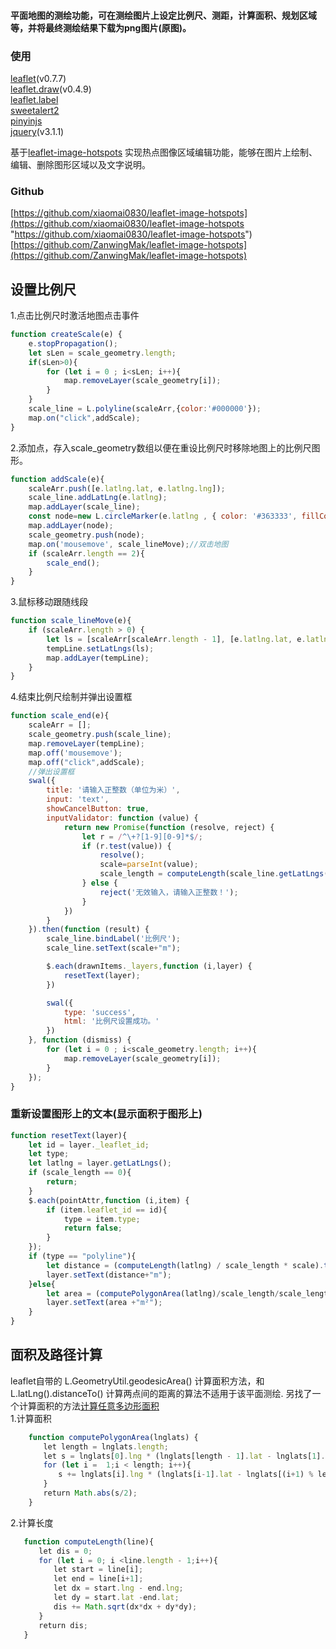 #### 平面地图的测绘功能，可在测绘图片上设定比例尺、测距，计算面积、规划区域等，并将最终测绘结果下载为png图片(原图)。

### 使用
[leaflet](https://github.com/Leaflet/Leaflet "leaflet")(v0.7.7) <br/>
[leaflet.draw](https://github.com/Leaflet/Leaflet.draw "leaflet.draw")(v0.4.9) <br/>
[leaflet.label](https://github.com/Leaflet/Leaflet.label "leaflet.label") <br/>
[sweetalert2](https://github.com/limonte/sweetalert2 "sweetalert2") <br/>
[pinyinjs](https://github.com/sxei/pinyinjs "pinyinjs") <br/>
[jquery](https://github.com/jquery/jquery "jquery")(v3.1.1)<br>

基于[leaflet-image-hotspots](https://github.com/ZanwingMak/leaflet-image-hotspots)  实现热点图像区域编辑功能，能够在图片上绘制、编辑、删除图形区域以及文字说明。

### Github
[https://github.com/xiaomai0830/leaflet-image-hotspots](https://github.com/xiaomai0830/leaflet-image-hotspots "https://github.com/xiaomai0830/leaflet-image-hotspots") <br/>
[https://github.com/ZanwingMak/leaflet-image-hotspots](https://github.com/ZanwingMak/leaflet-image-hotspots)

## 设置比例尺 <br/>
1.点击比例尺时激活地图点击事件
```javascript
function createScale(e) {
    e.stopPropagation();
    let sLen = scale_geometry.length;
    if(sLen>0){
        for (let i = 0 ; i<sLen; i++){
            map.removeLayer(scale_geometry[i]);
        }
    }
    scale_line = L.polyline(scaleArr,{color:'#000000'});
    map.on("click",addScale);
}
```
2.添加点，存入scale_geometry数组以便在重设比例尺时移除地图上的比例尺图形。
```javascript
function addScale(e){
    scaleArr.push([e.latlng.lat, e.latlng.lng]);
    scale_line.addLatLng(e.latlng);
    map.addLayer(scale_line);
    const node=new L.circleMarker(e.latlng , { color: '#363333', fillColor: '#363030', fillOpacity: 1 ,radius:5 });
    map.addLayer(node);
    scale_geometry.push(node);
    map.on('mousemove', scale_lineMove);//双击地图
    if (scaleArr.length == 2){
        scale_end();
    }
}
```
3.鼠标移动跟随线段
```javascript
function scale_lineMove(e){
    if (scaleArr.length > 0) {
        let ls = [scaleArr[scaleArr.length - 1], [e.latlng.lat, e.latlng.lng]]
        tempLine.setLatLngs(ls);
        map.addLayer(tempLine);
    }
}
```
4.结束比例尺绘制并弹出设置框
```javascript
function scale_end(e){
    scaleArr = [];
    scale_geometry.push(scale_line);
    map.removeLayer(tempLine);
    map.off('mousemove');
    map.off("click",addScale);
    //弹出设置框
    swal({
        title: '请输入正整数（单位为米）',
        input: 'text',
        showCancelButton: true,
        inputValidator: function (value) {
            return new Promise(function (resolve, reject) {
                let r = /^\+?[1-9][0-9]*$/;
                if (r.test(value)) {
                    resolve();
                    scale=parseInt(value);
                    scale_length = computeLength(scale_line.getLatLngs());
                } else {
                    reject('无效输入，请输入正整数！');
                }
            })
        }
    }).then(function (result) {
        scale_line.bindLabel('比例尺');
        scale_line.setText(scale+"m");

        $.each(drawnItems._layers,function (i,layer) {
            resetText(layer);
        })

        swal({
            type: 'success',
            html: '比例尺设置成功。'
        })
    }, function (dismiss) {
        for (let i = 0 ; i<scale_geometry.length; i++){
            map.removeLayer(scale_geometry[i]);
        }
    });
}
```

### 重新设置图形上的文本(显示面积于图形上)
```javascript
function resetText(layer){
    let id = layer._leaflet_id;
    let type;
    let latlng = layer.getLatLngs();
    if (scale_length == 0){
        return;
    }
    $.each(pointAttr,function (i,item) {
        if (item.leaflet_id == id){
            type = item.type;
            return false;
        }
    });
    if (type == "polyline"){
        let distance = (computeLength(latlng) / scale_length * scale).toFixed(2);
        layer.setText(distance+"m");
    }else{
        let area = (computePolygonArea(latlng)/scale_length/scale_length*scale*scale).toFixed(2);
        layer.setText(area +"m²");
    }
}
```

## 面积及路径计算
leaflet自带的 L.GeometryUtil.geodesicArea() 计算面积方法，和 L.latLng().distanceTo() 计算两点间的距离的算法不适用于该平面测绘.
另找了一个计算面积的方法[计算任意多边形面积](https://blog.csdn.net/mailzst1/article/details/89554199) <br/>
1.计算面积
```javascript
    function computePolygonArea(lnglats) {
    　　let length = lnglats.length;
    　　let s = lnglats[0].lng * (lnglats[length - 1].lat - lnglats[1].lat);
    　　for (let i =  1;i < length; i++){
    　　　　s += lnglats[i].lng * (lnglats[i-1].lat - lnglats[(i+1) % length].lat);
    　　}
    　　return Math.abs(s/2);
    }
```
2.计算长度
```javascript
   function computeLength(line){
   　　let dis = 0;
   　　for (let i = 0; i <line.length - 1;i++){
   　　　　let start = line[i];
   　　　　let end = line[i+1];
   　　　　let dx = start.lng - end.lng;
   　　　　let dy = start.lat -end.lat;
   　　　　dis += Math.sqrt(dx*dx + dy*dy);
   　　}
   　　return dis;
   }
```

